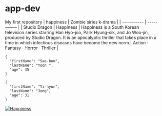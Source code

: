 # app-dev
My first repository 
| happiness | Zombie siries k-drama |
| ----------- | ----------- |
| Studio Dragon | Happiness
| Happiness is a South Korean television series starring Han Hyo-joo, Park Hyung-sik, and Jo Woo-jin, produced by Studio Dragon. It is an apocalyptic thriller that takes place in a time in which infectious diseases have become the new norm.| Action · Fantasy · Horror · Thriller |

```
{
  "firstName": "Sae-bom",
  "lastName": "Yoon ",
  "age": 35
}
```
```
{
  "firstName": "Yi-hyun",
  "lastName": "Jung",
  "age": 31
}
```
[![Happiness](/assets/images/shiprock.jpg "Shiprock, New Mexico by Beau Rogers")](https://i.mydramalist.com/BWXjV_4_c.jpg)
